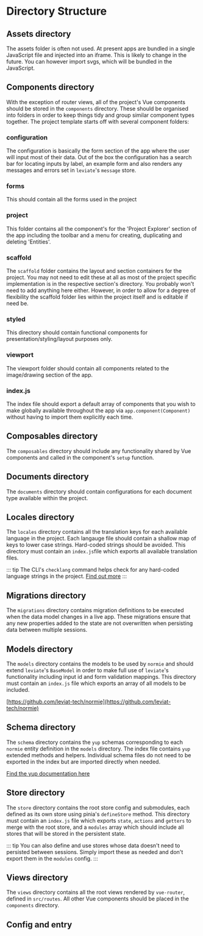 # Directory Structure

## Assets directory

The assets folder is often not used. At present apps are bundled in a single JavaScript file and injected into an iframe. This is likely to change in the future. You can however import svgs, which will be bundled in the JavaScript.

## Components directory

With the exception of router views, all of the project's Vue components should be stored in the  `components` directory. These should be organised into folders in order to keep things tidy and group similar component types together. The project template starts off with several component folders:

### configuration

The configuration is basically the form section of the app where the user will input most of their data. Out of the box the configuration has a search bar for locating inputs by label, an example form and also renders any messages and errors set in `leviate`'s `message` store.

### forms

This should contain all the forms used in the project

### project

This folder contains all the component's for the 'Project Explorer' section of the app including the toolbar and a menu for creating, duplicating and deleting 'Entities'.

### scaffold

The `scaffold` folder contains the layout and section containers for the project. You may not need to edit these at all as most of the project specific implementation is in the respective section's directory. You probably won't need to add anything here either. However, in order to allow for a degree of flexibility the scaffold folder lies within the project itself and is editable if need be. 

### styled

This directory should contain functional components for presentation/styling/layout purposes only. 

### viewport

The viewport folder should contain all components related to the image/drawing section of the app.

### index.js

The index file should export a default array of components that you wish to make globally available throughout the app via `app.component(Component)` without having to import them explicitly each time.

## Composables directory

The `composables` directory should include any functionality shared by Vue components and called in the component's `setup` function. 

## Documents directory

The `documents` directory should contain configurations for each document type available within the project.

## Locales directory

The `locales` directory contains all the translation keys for each available language in the project. Each langauge file should contain a shallow map of keys to lower case strings. Hard-coded strings should be avoided. This directory must contain an `index.js`file which exports all available translation files.

::: tip
The CLI's `checklang` command helps check for any hard-coded language strings in the project. [Find out more](/cli.html#checklang)
:::

## Migrations directory

The `migrations` directory contains migration definitions to be executed when the data model changes in a live app. These migrations ensure that any new properties added to the state are not overwritten when persisting data between multiple sessions. 

## Models directory

The `models` directory contains the models to be used by `normie` and should extend `leviate`'s `BaseModel` in order to make full use of `leviate`'s functionality including input id and form validation mappings. This directory must contain an `index.js` file which exports an array of all models to be included.

[https://github.com/leviat-tech/normie](https://github.com/leviat-tech/normie)

## Schema directory

The `schema` directory contains the `yup` schemas corresponding to each `normie` entity definition in the `models` directory. The index file contains `yup` extended methods and helpers. Individual schema files do not need to be exported in the index but are imported directly when needed.

[Find the yup documentation here](https://github.com/jquense/yup)

## Store directory

The `store` directory contains the root store config and submodules, each defined as its own store using pinia's `defineStore` method. This directory must contain an `index.js` file which exports `state`, `actions` and `getters` to merge with the root store, and a `modules` array which should include all stores that will be stored in the persistent state. 

::: tip
You can also define and use stores whose data doesn't need to persisted between sessions. Simply import these as needed and don't export them in the `modules` config.
:::

## Views directory

The `views` directory contains all the root views rendered by `vue-router`, defined in `src/routes`. All other Vue components should be placed in the `components` directory.

## Config and entry

